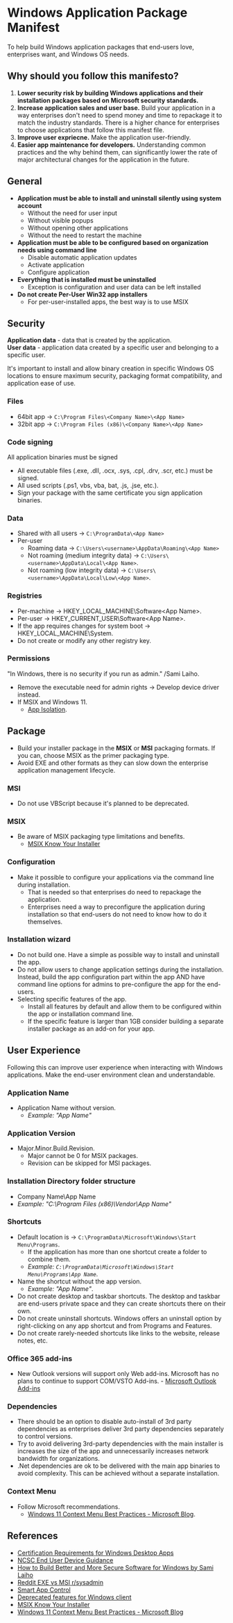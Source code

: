 # Windows Application Package Manifest
To help build Windows application packages that end-users love, enterprises want, and Windows OS needs.

## Why should you follow this manifesto?

1. **Lower security risk by building Windows applications and their installation packages based on Microsoft security standards.**
2. **Increase application sales and user base.** Build your application in a way enterprises don't need to spend money and time to repackage it to match the industry standards. There is a higher chance for enterprises to choose applications that follow this manifest file.
3. **Improve user expriecne.** Make the application user-friendly.
4. **Easier app maintenance for developers.** Understanding common practices and the why behind them, can significantly lower the rate of major architectural changes for the application in the future.


## General
 - **Application must be able to install and uninstall silently using system account**
   	 - Without the need for user input
   	 - Without visible popups
   	 - Without opening other applications
   	 - Without the need to restart the machine
- **Application must be able to be configured based on organization needs using command line**
   	 - Disable automatic application updates
   	 - Activate application
   	 - Configure application
 - **Everything that is installed must be uninstalled**
   	 - Exception is configuration and user data can be left installed
 - **Do not create Per-User Win32 app installers**
     - For per-user-installed apps, the best way is to use MSIX

## Security
**Application data** - data that is created by the application.  
**User data** - application data created by a specific user and belonging to a specific user.  

It's important to install and allow binary creation in specific Windows OS locations to ensure maximum security, packaging format compatibility, and application ease of use.

### Files
  - 64bit app → `C:\Program Files\<Company Name>\<App Name>`
  - 32bit app → `C:\Program Files (x86)\<Company Name>\<App Name>`

### Code signing
All application binaries must be signed
  - All executable files (.exe, .dll, .ocx, .sys, .cpl, .drv, .scr, etc.) must be signed.
  - All used scripts (.ps1, vbs, vba, bat, .js, .jse, etc.).
  - Sign your package with the same certificate you sign application binaries.

### Data
  - Shared with all users → `C:\ProgramData\<App Name>`
  - Per-user
     - Roaming data → `C:\Users\<username>\AppData\Roaming\<App Name>`
     - Not roaming (medium integrity data) → `C:\Users\<username>\AppData\Local\<App Name>`.
     - Not roaming (low integrity data) → `C:\Users\<username>\AppData\Local\Low\<App Name>`.

### Registries
 - Per-machine → HKEY_LOCAL_MACHINE\Software\<App Name>.
 - Per-user → HKEY_CURRENT_USER\Software\<App Name>.
 - If the app requires changes for system boot → HKEY_LOCAL_MACHINE\System.
 - Do not create or modify any other registry key.

### Permissions
"In Windows, there is no security if you run as admin." /Sami Laiho.
  - Remove the executable need for admin rights → Develop device driver instead.
  - If MSIX and Windows 11.
       - [App Isolation](https://github.com/microsoft/win32-app-isolation/tree/main).

## Package
 - Build your installer package in the **MSIX** or **MSI** packaging formats. If you can, choose MSIX as the primer packaging type.
 - Avoid EXE and other formats as they can slow down the enterprise application management lifecycle.

### MSI
 - Do not use VBScript because it's planned to be deprecated.

### MSIX
 - Be aware of MSIX packaging type limitations and benefits.
     - [MSIX Know Your Installer](https://learn.microsoft.com/en-us/windows/msix/packaging-tool/know-your-installer)

### Configuration
 - Make it possible to configure your applications via the command line during installation.
     - That is needed so that enterprises do need to repackage the application.
     - Enterprises need a way to preconfigure the application during installation so that end-users do not need to know how to do it themselves.

### Installation wizard
 - Do not build one. Have a simple as possible way to install and uninstall the app.
 - Do not allow users to change application settings during the installation. Instead, build the app configuration part within the app AND have command line options for admins to pre-configure the app for the end-users.
 - Selecting specific features of the app.
     - Install all features by default and allow them to be configured within the app or installation command line.
     - If the specific feature is larger than 1GB consider building a separate installer package as an add-on for your app.
  
## User Experience
Following this can improve user experience when interacting with Windows applications.
Make the end-user environment clean and understandable.

### Application Name
  - Application Name without version.
     - _Example: "App Name"_

### Application Version
  - Major.Minor.Build.Revision.
     - Major cannot be 0 for MSIX packages.
     - Revision can be skipped for MSI packages.
 
### Installation Directory folder structure
  - Company Name\App Name
  - _Example: "C:\Program Files (x86)\Vendor\App Name"_

### Shortcuts
 - Default location is → `C:\ProgramData\Microsoft\Windows\Start Menu\Programs`.
    - If the application has more than one shortcut create a folder to combine them.
    - _Example: `C:\ProgramData\Microsoft\Windows\Start Menu\Programs\App Name`_.
 - Name the shortcut without the app version.
      - _Example: "App Name"_.
 - Do not create desktop and taskbar shortcuts. The desktop and taskbar are end-users private space and they can create shortcuts there on their own.
 - Do not create uninstall shortcuts. Windows offers an uninstall option by right-clicking on any app shortcut and from Programs and Features.
 - Do not create rarely-needed shortcuts like links to the website, release notes, etc.

### Office 365 add-ins
 - New Outlook versions will support only Web add-ins. Microsoft has no plans to continue to support COM/VSTO Add-ins.
       - [Microsoft Outlook Add-ins](https://techcommunity.microsoft.com/t5/outlook-blog/things-to-know-about-the-new-outlook-for-windows/ba-p/3383964)

### Dependencies
 - There should be an option to disable auto-install of 3rd party dependencies as enterprises deliver 3rd party dependencies separately to control versions.
 - Try to avoid delivering 3rd-party dependencies with the main installer is increases the size of the app and unnecessarily increases network bandwidth for organizations.
 - .Net dependencies are ok to be delivered with the main app binaries to avoid complexity. This can be achieved without a separate installation.

### Context Menu 
 - Follow Microsoft recommendations.
    - [Windows 11 Context Menu Best Practices - Microsoft Blog](https://blogs.windows.com/blog/2021/07/19/extending-the-context-menu-and-share-dialog-in-windows-11/).

## References
- [Certification Requirements for Windows Desktop Apps](https://learn.microsoft.com/en-us/windows/win32/win_cert/certification-requirements-for-windows-desktop-apps)
- [NCSC End User Device Guidance](https://www.ncsc.gov.uk/collection/device-security-guidance/platform-guides/windows)
- [How to Build Better and More Secure Software for Windows by Sami Laiho](https://youtu.be/-xk9lQf27wM)
- [Reddit EXE vs MSI r/sysadmin](https://www.reddit.com/r/sysadmin/comments/1473cq4/exe_vs_msi)
- [Smart App Control](https://learn.microsoft.com/en-us/windows/apps/develop/smart-app-control/overview)
- [Deprecated features for Windows client](https://learn.microsoft.com/en-us/windows/whats-new/deprecated-features)
- [MSIX Know Your Installer](https://learn.microsoft.com/en-us/windows/msix/packaging-tool/know-your-installer)
- [Windows 11 Context Menu Best Practices - Microsoft Blog](https://blogs.windows.com/blog/2021/07/19/extending-the-context-menu-and-share-dialog-in-windows-11/)
